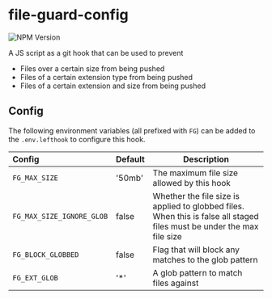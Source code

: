 # file-guard-config

![NPM Version](https://img.shields.io/npm/v/%40dlinc%2Ffile-guard-config)


A JS script as a git hook that can be used to prevent

- Files over a certain size from being pushed
- Files of a certain extension type from being pushed
- Files of a certain extension and size from being pushed

## Config

The following environment variables (all prefixed with `FG`) can
be added to the `.env.lefthook` to configure this hook.

|          Config         | Default | Description                                                                                                            |
|:------------------------|---------|------------------------------------------------------------------------------------------------------------------------|
| `FG_MAX_SIZE`             | '50mb'  | The maximum file size allowed by this hook                                                                             |
| `FG_MAX_SIZE_IGNORE_GLOB` | false   | Whether the file size is applied to globbed files. When this is false all staged files must be under the max file size |
| `FG_BLOCK_GLOBBED`        | false   | Flag that will block any matches to the glob pattern                                                                   |
| `FG_EXT_GLOB`             | '*'     | A glob pattern to match files against                                                                                  |